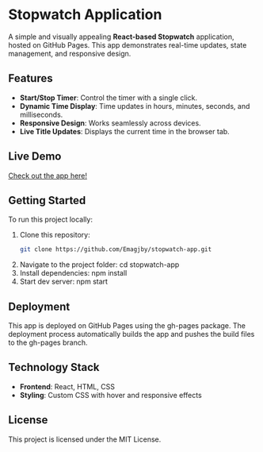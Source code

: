 # Stopwatch Application

A simple and visually appealing **React-based Stopwatch** application, hosted on GitHub Pages. This app demonstrates real-time updates, state management, and responsive design.

## Features
- **Start/Stop Timer**: Control the timer with a single click.
- **Dynamic Time Display**: Time updates in hours, minutes, seconds, and milliseconds.
- **Responsive Design**: Works seamlessly across devices.
- **Live Title Updates**: Displays the current time in the browser tab.

## Live Demo
[Check out the app here!](https://Emagjby.github.io/stopwatch-app)

## Getting Started
To run this project locally:
1. Clone this repository:
   ```bash
   git clone https://github.com/Emagjby/stopwatch-app.git
2. Navigate to the project folder:
   cd stopwatch-app
3. Install dependencies:
   npm install
4. Start dev server:
   npm start

## Deployment
This app is deployed on GitHub Pages using the gh-pages package. The deployment process automatically builds the app and pushes the build files to the gh-pages branch.

## Technology Stack
- **Frontend**: React, HTML, CSS
- **Styling**: Custom CSS with hover and responsive effects

## License
This project is licensed under the MIT License.